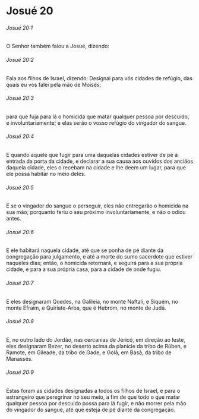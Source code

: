 # Josué 20

###### Josué 20:1

O Senhor também falou a Josué, dizendo:

###### Josué 20:2

Fala aos filhos de Israel, dizendo: Designai para vós cidades de refúgio, das quais eu vos falei pela mão de Moisés;

###### Josué 20:3

para que fuja para lá o homicida que matar qualquer pessoa por descuido, e involuntariamente; e elas serão o vosso refúgio do vingador do sangue.

###### Josué 20:4

E quando aquele que fugir para uma daquelas cidades estiver de pé à entrada da porta da cidade, e declarar a sua causa aos ouvidos dos anciãos daquela cidade, eles o recebam na cidade e lhe deem um lugar, para que ele possa habitar no meio deles.

###### Josué 20:5

E se o vingador do sangue o perseguir, eles não entregarão o homicida na sua mão; porquanto feriu o seu próximo involuntariamente, e não o odiou antes.

###### Josué 20:6

E ele habitará naquela cidade, até que se ponha de pé diante da congregação para julgamento, e até a morte do sumo sacerdote que estiver naqueles dias; então, o homicida retornará, e seguirá para a sua própria cidade, e para a sua própria casa, para a cidade de onde fugiu.

###### Josué 20:7

E eles designaram Quedes, na Galileia, no monte Naftali, e Siquém, no monte Efraim, e Quiriate-Arba, que é Hebrom, no monte de Judá.

###### Josué 20:8

E, no outro lado do Jordão, nas cercanias de Jericó, em direção ao leste, eles designaram Bezer, no deserto acima da planície da tribo de Rúben, e Ramote, em Gileade, da tribo de Gade, e Golã, em Basã, da tribo de Manassés.

###### Josué 20:9

Estas foram as cidades designadas a todos os filhos de Israel, e para o estrangeiro que peregrinar no seu meio, a fim de que todo o que matar qualquer pessoa por descuido possa para lá fugir, e não morrer pela mão do vingador do sangue, até que esteja de pé diante da congregação.

